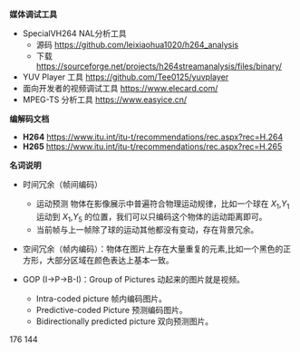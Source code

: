
**媒体调试工具**

- SpecialVH264 NAL分析工具
  - 源码 https://github.com/leixiaohua1020/h264_analysis
  - 下载 https://sourceforge.net/projects/h264streamanalysis/files/binary/
- YUV Player 工具 https://github.com/Tee0125/yuvplayer
- 面向开发者的视频调试工具 https://www.elecard.com/
- MPEG-TS 分析工具 https://www.easyice.cn/


**编解码文档**

- **H264** https://www.itu.int/itu-t/recommendations/rec.aspx?rec=H.264
- **H265** https://www.itu.int/itu-t/recommendations/rec.aspx?rec=H.265


**名词说明**

- 时间冗余（帧间编码）
  - 运动预测 物体在影像展示中普遍符合物理运动规律，比如一个球在 $X_1$,$Y_1$ 运动到 $X_1$,$Y_5$ 的位置，我们可以只编码这个物体的运动距离即可。
  - 当前帧与上一帧除了球的运动其他都没有变动，存在背景冗余。

- 空间冗余（帧内编码）：物体在图片上存在大量重复的元素,比如一个黑色的正方形，大部分区域在颜色表达上基本一致。

- GOP (I->P->B-I)：Group of Pictures 动起来的图片就是视频。
  - Intra-coded picture 帧内编码图片。
  - Predictive-coded Picture 预测编码图片。
  - Bidirectionally predicted picture 双向预测图片。

176 144